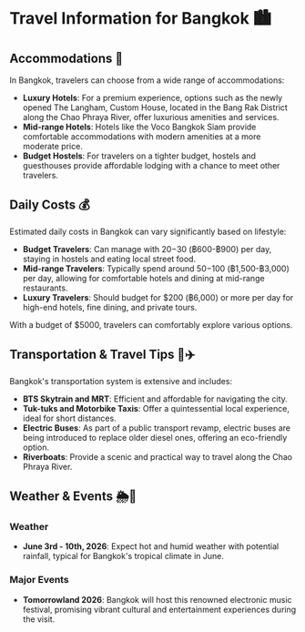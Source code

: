 # Travel Information for Bangkok 🏙️

## Accommodations 🏨
In Bangkok, travelers can choose from a wide range of accommodations:

- **Luxury Hotels**: For a premium experience, options such as the newly opened The Langham, Custom House, located in the Bang Rak District along the Chao Phraya River, offer luxurious amenities and services.
- **Mid-range Hotels**: Hotels like the Voco Bangkok Siam provide comfortable accommodations with modern amenities at a more moderate price.
- **Budget Hostels**: For travelers on a tighter budget, hostels and guesthouses provide affordable lodging with a chance to meet other travelers.

## Daily Costs 💰
Estimated daily costs in Bangkok can vary significantly based on lifestyle:

- **Budget Travelers**: Can manage with $20-$30 (฿600-฿900) per day, staying in hostels and eating local street food.
- **Mid-range Travelers**: Typically spend around $50-$100 (฿1,500-฿3,000) per day, allowing for comfortable hotels and dining at mid-range restaurants.
- **Luxury Travelers**: Should budget for $200 (฿6,000) or more per day for high-end hotels, fine dining, and private tours.

With a budget of $5000, travelers can comfortably explore various options.

## Transportation & Travel Tips 🚗✈️
Bangkok's transportation system is extensive and includes:

- **BTS Skytrain and MRT**: Efficient and affordable for navigating the city.
- **Tuk-tuks and Motorbike Taxis**: Offer a quintessential local experience, ideal for short distances.
- **Electric Buses**: As part of a public transport revamp, electric buses are being introduced to replace older diesel ones, offering an eco-friendly option.
- **Riverboats**: Provide a scenic and practical way to travel along the Chao Phraya River.

## Weather & Events 🌦️🎉
### Weather
- **June 3rd - 10th, 2026**: Expect hot and humid weather with potential rainfall, typical for Bangkok's tropical climate in June.

### Major Events
- **Tomorrowland 2026**: Bangkok will host this renowned electronic music festival, promising vibrant cultural and entertainment experiences during the visit.